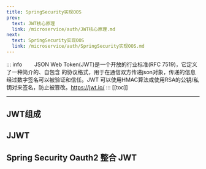 ```yaml
---
title: SpringSecurity实现OOS
prev:
  text: JWT核心原理
  link: /microservice/auth/JWT核心原理.md
next:
  text: SpringSecurity实现OOS
  link: /microservice/auth/SpringSecurity实现OOS.md
---
```

::: info
&#8195;&#8195;JSON Web Token(JWT)是一个开放的行业标准(RFC 7519)，它定义了一种简介的、自包含 的协议格式，用于在通信双方传递json对象，传递的信息经过数字签名可以被验证和信任。JWT 可以使用HMAC算法或使用RSA的公钥/私钥对来签名，防止被篡改。https://jwt.io/
:::
[[toc]]
***

## JWT组成

## JJWT

## Spring Security Oauth2 整合 JWT
